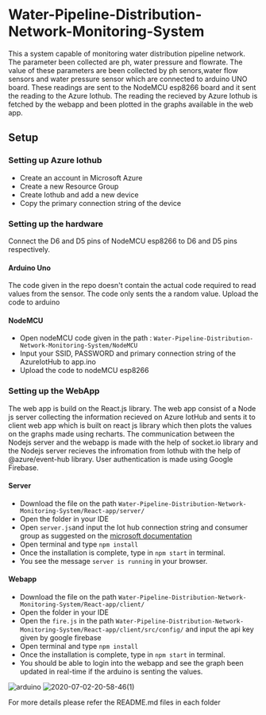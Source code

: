 # Water-Pipeline-Distribution-Network-Monitoring-System

This a system capable of monitoring water distribution pipeline network. The parameter been collected are ph, water pressure and flowrate. The value of these parameters are been collected by ph senors,water flow sensors and water pressure sensor which are connected to arduino UNO board. These readings are sent to the NodeMCU esp8266 board and it sent the reading to the Azure Iothub. The reading the recieved by Azure Iothub is fetched by the webapp and been plotted in the graphs available in the web app.

## Setup

### Setting up Azure Iothub

* Create an account in Microsoft Azure
* Create a new Resource Group  
* Create Iothub and add a new device
* Copy the primary connection string of the device

### Setting up the hardware

Connect the D6 and D5 pins of NodeMCU esp8266 to D6 and D5 pins respectively.

#### Arduino Uno

The code given in the repo doesn't contain the actual code required to read values from the sensor. The code only sents the a random value. Upload the code to arduino

#### NodeMCU

* Open nodeMCU code given in the path : `Water-Pipeline-Distribution-Network-Monitoring-System/NodeMCU`
* Input your SSID, PASSWORD and primary connection string of the AzureIotHub to app.ino
* Upload the code to nodeMCU esp8266

### Setting up the WebApp

The web app is build on the React.js library. The web app consist of a Node js server collecting the information recieved on Azure IotHub and sents it to client web app which is built on react js library which then plots the values on the graphs made using recharts. The communication between the Nodejs server and the webapp is made with the help of socket.io library and the Nodejs server recieves the infromation from Iothub with the help of @azure/event-hub library. User authentication is made using Google Firebase.

#### Server

* Download the file on the path `Water-Pipeline-Distribution-Network-Monitoring-System/React-app/server/`
* Open the folder in your IDE
* Open `server.js`and input the Iot hub connection string and consumer group as suggested on the [microsoft documentation](https://docs.microsoft.com/en-us/azure/iot-hub/iot-hub-live-data-visualization-in-web-apps)
* Open terminal and type `npm install`
* Once the installation is complete, type in `npm start` in terminal.
* You see the message `server is running` in your browser.

#### Webapp

* Download the file on the path `Water-Pipeline-Distribution-Network-Monitoring-System/React-app/client/`
* Open the folder in your IDE
* Open the `fire.js` in the path `Water-Pipeline-Distribution-Network-Monitoring-System/React-app/client/src/config/` and input the api key given by google firebase
* Open terminal and type `npm install`
* Once the installation is complete, type in `npm start` in terminal.
* You should be able to login into the webapp and see the graph been updated in real-time if the arduino is senting the values.

![arduino](https://user-images.githubusercontent.com/48409905/87226344-b5348580-c3b0-11ea-9d97-e4b20b843c97.gif)
![2020-07-02-20-58-46(1)](https://user-images.githubusercontent.com/48409905/87226357-c9788280-c3b0-11ea-87ef-71bfb5505962.gif)

For more details please refer the README.md files in each folder

